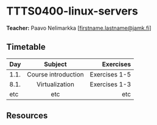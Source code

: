 # TTTS0400-linux-servers

**Teacher:** Paavo Nelimarkka [firstname.lastname@jamk.fi]

## Timetable
| Day | Subject | Exercises |
|:--------|:----------:|-----:|
| 1.1. | Course introduction | Exercises 1-5 |  
| 8.1. | Virtualization | Exercises 1-3 |  
| etc | etc | etc |  

## Resources
